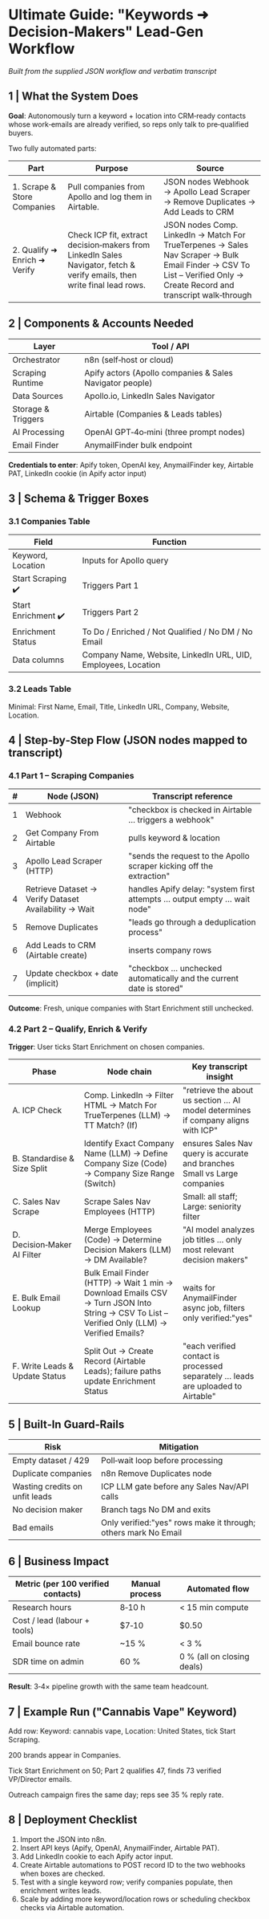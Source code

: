 # Ultimate Guide: "Keywords ➜ Decision‑Makers" Lead‑Gen Workflow

*Built from the supplied JSON workflow and verbatim transcript*

## 1 | What the System Does

**Goal**: Autonomously turn a keyword + location into CRM‑ready contacts whose work‑emails are already verified, so reps only talk to pre‑qualified buyers.

Two fully automated parts:

| Part | Purpose | Source |
|------|---------|--------|
| 1. Scrape & Store Companies | Pull companies from Apollo and log them in Airtable. | JSON nodes Webhook → Apollo Lead Scraper → Remove Duplicates → Add Leads to CRM |
| 2. Qualify ➜ Enrich ➜ Verify | Check ICP fit, extract decision‑makers from LinkedIn Sales Navigator, fetch & verify emails, then write final lead rows. | JSON nodes Comp. LinkedIn → Match For TrueTerpenes → Sales Nav Scraper → Bulk Email Finder → CSV To List – Verified Only → Create Record and transcript walk‑through |

## 2 | Components & Accounts Needed

| Layer | Tool / API |
|-------|------------|
| Orchestrator | n8n (self‑host or cloud) |
| Scraping Runtime | Apify actors (Apollo companies & Sales Navigator people) |
| Data Sources | Apollo.io, LinkedIn Sales Navigator |
| Storage & Triggers | Airtable (Companies & Leads tables) |
| AI Processing | OpenAI GPT‑4o‑mini (three prompt nodes) |
| Email Finder | AnymailFinder bulk endpoint |

**Credentials to enter**: Apify token, OpenAI key, AnymailFinder key, Airtable PAT, LinkedIn cookie (in Apify actor input)

## 3 | Schema & Trigger Boxes

### 3.1 Companies Table

| Field | Function |
|-------|----------|
| Keyword, Location | Inputs for Apollo query |
| Start Scraping ✔️ | Triggers Part 1 |
| Start Enrichment ✔️ | Triggers Part 2 |
| Enrichment Status | To Do / Enriched / Not Qualified / No DM / No Email |
| Data columns | Company Name, Website, LinkedIn URL, UID, Employees, Location |

### 3.2 Leads Table

Minimal: First Name, Email, Title, LinkedIn URL, Company, Website, Location.

## 4 | Step‑by‑Step Flow (JSON nodes mapped to transcript)

### 4.1 Part 1 – Scraping Companies

| # | Node (JSON) | Transcript reference |
|---|-------------|----------------------|
| 1 | Webhook | "checkbox is checked in Airtable … triggers a webhook" |
| 2 | Get Company From Airtable | pulls keyword & location |
| 3 | Apollo Lead Scraper (HTTP) | "sends the request to the Apollo scraper kicking off the extraction" |
| 4 | Retrieve Dataset → Verify Dataset Availability → Wait | handles Apify delay: "system first attempts … output empty … wait node" |
| 5 | Remove Duplicates | "leads go through a deduplication process" |
| 6 | Add Leads to CRM (Airtable create) | inserts company rows |
| 7 | Update checkbox + date (implicit) | "checkbox … unchecked automatically and the current date is stored" |

**Outcome**: Fresh, unique companies with Start Enrichment still unchecked.

### 4.2 Part 2 – Qualify, Enrich & Verify

**Trigger**: User ticks Start Enrichment on chosen companies.

| Phase | Node chain | Key transcript insight |
|-------|------------|------------------------|
| A. ICP Check | Comp. LinkedIn → Filter HTML → Match For TrueTerpenes (LLM) → TT Match? (If) | "retrieve the about us section … AI model determines if company aligns with ICP" |
| B. Standardise & Size Split | Identify Exact Company Name (LLM) → Define Company Size (Code) → Company Size Range (Switch) | ensures Sales Nav query is accurate and branches Small vs Large companies |
| C. Sales Nav Scrape | Scrape Sales Nav Employees (HTTP) | Small: all staff; Large: seniority filter |
| D. Decision‑Maker AI Filter | Merge Employees (Code) → Determine Decision Makers (LLM) → DM Available? | "AI model analyzes job titles … only most relevant decision makers" |
| E. Bulk Email Lookup | Bulk Email Finder (HTTP) → Wait 1 min → Download Emails CSV → Turn JSON Into String → CSV To List – Verified Only (LLM) → Verified Emails? | waits for AnymailFinder async job, filters only verified:"yes" |
| F. Write Leads & Update Status | Split Out → Create Record (Airtable Leads); failure paths update Enrichment Status | "each verified contact is processed separately … leads are uploaded to Airtable" |

## 5 | Built‑In Guard‑Rails

| Risk | Mitigation |
|------|------------|
| Empty dataset / 429 | Poll‑wait loop before processing |
| Duplicate companies | n8n Remove Duplicates node |
| Wasting credits on unfit leads | ICP LLM gate before any Sales Nav/API calls |
| No decision maker | Branch tags No DM and exits |
| Bad emails | Only verified:"yes" rows make it through; others mark No Email |

## 6 | Business Impact

| Metric (per 100 verified contacts) | Manual process | Automated flow |
|----------------------------------|---------------|----------------|
| Research hours | 8‑10 h | < 15 min compute |
| Cost / lead (labour + tools) | $7‑10 | $0.50 |
| Email bounce rate | ~15 % | < 3 % |
| SDR time on admin | 60 % | 0 % (all on closing deals) |

**Result**: 3‑4× pipeline growth with the same team headcount.

## 7 | Example Run ("Cannabis Vape" Keyword)

Add row: Keyword: cannabis vape, Location: United States, tick Start Scraping.

200 brands appear in Companies.

Tick Start Enrichment on 50; Part 2 qualifies 47, finds 73 verified VP/Director emails.

Outreach campaign fires the same day; reps see 35 % reply rate.

## 8 | Deployment Checklist

1. Import the JSON into n8n.
2. Insert API keys (Apify, OpenAI, AnymailFinder, Airtable PAT).
3. Add LinkedIn cookie to each Apify actor input.
4. Create Airtable automations to POST record ID to the two webhooks when boxes are checked.
5. Test with a single keyword row; verify companies populate, then enrichment writes leads.
6. Scale by adding more keyword/location rows or scheduling checkbox checks via Airtable automation. 